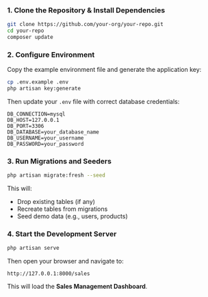 

### 1. Clone the Repository & Install Dependencies

```bash
git clone https://github.com/your-org/your-repo.git
cd your-repo
composer update
````

### 2. Configure Environment

Copy the example environment file and generate the application key:

```bash
cp .env.example .env
php artisan key:generate
```

Then update your `.env` file with correct database credentials:

```env
DB_CONNECTION=mysql
DB_HOST=127.0.0.1
DB_PORT=3306
DB_DATABASE=your_database_name
DB_USERNAME=your_username
DB_PASSWORD=your_password
```

### 3. Run Migrations and Seeders

```bash
php artisan migrate:fresh --seed
```

This will:

* Drop existing tables (if any)
* Recreate tables from migrations
* Seed demo data (e.g., users, products)

### 4. Start the Development Server

```bash
php artisan serve
```

Then open your browser and navigate to:

```
http://127.0.0.1:8000/sales
```

This will load the **Sales Management Dashboard**.
